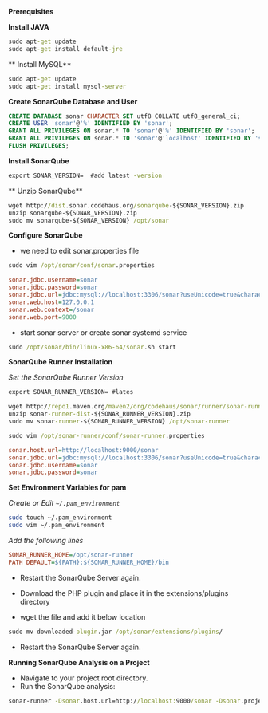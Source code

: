 **Prerequisites**

**Install JAVA**

```cmd
sudo apt-get update
sudo apt-get install default-jre
```
** Install MySQL**

```cmd
sudo apt-get update
sudo apt-get install mysql-server
```
**Create SonarQube Database and User**
```sql
CREATE DATABASE sonar CHARACTER SET utf8 COLLATE utf8_general_ci;
CREATE USER 'sonar'@'%' IDENTIFIED BY 'sonar';
GRANT ALL PRIVILEGES ON sonar.* TO 'sonar'@'%' IDENTIFIED BY 'sonar';
GRANT ALL PRIVILEGES ON sonar.* TO 'sonar'@'localhost' IDENTIFIED BY 'sonar';
FLUSH PRIVILEGES;
```

**Install SonarQube**
```cmd
export SONAR_VERSION=  #add latest -version 
```

** Unzip SonarQube**

```cmd
wget http://dist.sonar.codehaus.org/sonarqube-${SONAR_VERSION}.zip
unzip sonarqube-${SONAR_VERSION}.zip
sudo mv sonarqube-${SONAR_VERSION} /opt/sonar
```
**Configure SonarQube**

* we need to edit sonar.properties file

```cmd
sudo vim /opt/sonar/conf/sonar.properties
```
```ini
sonar.jdbc.username=sonar
sonar.jdbc.password=sonar
sonar.jdbc.url=jdbc:mysql://localhost:3306/sonar?useUnicode=true&characterEncoding=utf8&rewriteBatchedStatements=true&useConfigs=maxPerformance
sonar.web.host=127.0.0.1
sonar.web.context=/sonar
sonar.web.port=9000
```
* start sonar server or create sonar systemd service 
```cmd
sudo /opt/sonar/bin/linux-x86-64/sonar.sh start
```
**SonarQube Runner Installation**

_Set the SonarQube Runner Version_

```cmd
export SONAR_RUNNER_VERSION= #lates
```
```cmd
wget http://repo1.maven.org/maven2/org/codehaus/sonar/runner/sonar-runner-dist/${SONAR_RUNNER_VERSION}/sonar-runner-dist-${SONAR_RUNNER_VERSION}.zip
unzip sonar-runner-dist-${SONAR_RUNNER_VERSION}.zip
sudo mv sonar-runner-${SONAR_RUNNER_VERSION} /opt/sonar-runner
```
```cmd
sudo vim /opt/sonar-runner/conf/sonar-runner.properties
```
```ini
sonar.host.url=http://localhost:9000/sonar
sonar.jdbc.url=jdbc:mysql://localhost:3306/sonar?useUnicode=true&characterEncoding=utf8&rewriteBatchedStatements=true&useConfigs=maxPerformance
sonar.jdbc.username=sonar
sonar.jdbc.password=sonar
```

**Set Environment Variables for pam**

_Create or Edit `~/.pam_environment`_

```bash
sudo touch ~/.pam_environment
sudo vim ~/.pam_environment
```
_Add the following lines_

```ini
SONAR_RUNNER_HOME=/opt/sonar-runner
PATH DEFAULT=${PATH}:${SONAR_RUNNER_HOME}/bin
```
* Restart the SonarQube Server again.

* Download the PHP plugin and place it in the extensions/plugins directory

* wget the file and add it below location

```cmd
sudo mv downloaded-plugin.jar /opt/sonar/extensions/plugins/
```
* Restart the SonarQube Server again.

**Running SonarQube Analysis on a Project**
* Navigate to your project root directory.
 * Run the SonarQube analysis:

```cmd
sonar-runner -Dsonar.host.url=http://localhost:9000/sonar -Dsonar.projectKey=rcms-org -Dsonar.projectName=rcms-org -Dsonar.projectVersion=1.0 -Dsonar.sources=./app -Dsonar.language=php -Dsonar.jdbc.url=jdbc:mysql://localhost:3306/sonar -Dsonar.jdbc.username=sonar -Dsonar.jdbc.password=sonar
```


